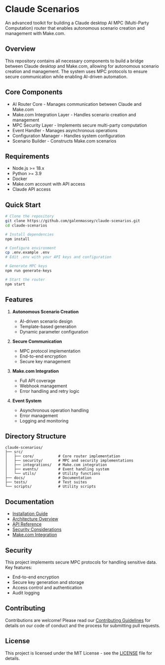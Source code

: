# Claude Scenarios

An advanced toolkit for building a Claude desktop AI MPC (Multi-Party Computation) router that enables autonomous scenario creation and management with Make.com.

## Overview

This repository contains all necessary components to build a bridge between Claude desktop and Make.com, allowing for autonomous scenario creation and management. The system uses MPC protocols to ensure secure communication while enabling AI-driven automation.

## Core Components

- AI Router Core - Manages communication between Claude and Make.com
- Make.com Integration Layer - Handles scenario creation and management
- MPC Security Layer - Implements secure multi-party computation
- Event Handler - Manages asynchronous operations
- Configuration Manager - Handles system configuration
- Scenario Builder - Constructs Make.com scenarios

## Requirements

- Node.js >= 18.x
- Python >= 3.9
- Docker
- Make.com account with API access
- Claude API access

## Quick Start

```bash
# Clone the repository
git clone https://github.com/galenmassey/claude-scenarios.git
cd claude-scenarios

# Install dependencies
npm install

# Configure environment
cp .env.example .env
# Edit .env with your API keys and configuration

# Generate MPC keys
npm run generate-keys

# Start the router
npm start
```

## Features

1. **Autonomous Scenario Creation**
   - AI-driven scenario design
   - Template-based generation
   - Dynamic parameter configuration

2. **Secure Communication**
   - MPC protocol implementation
   - End-to-end encryption
   - Secure key management

3. **Make.com Integration**
   - Full API coverage
   - Webhook management
   - Error handling and retry logic

4. **Event System**
   - Asynchronous operation handling
   - Error management
   - Logging and monitoring

## Directory Structure

```
claude-scenarios/
├── src/
│   ├── core/           # Core router implementation
│   ├── security/       # MPC and security implementations
│   ├── integrations/   # Make.com integration
│   ├── events/         # Event handling system
│   └── utils/          # Utility functions
├── docs/               # Documentation
├── tests/              # Test suites
└── scripts/            # Utility scripts
```

## Documentation

- [Installation Guide](./docs/installation.md)
- [Architecture Overview](./docs/architecture.md)
- [API Reference](./docs/api-reference.md)
- [Security Considerations](./docs/security.md)
- [Make.com Integration](./docs/make-integration.md)

## Security

This project implements secure MPC protocols for handling sensitive data. Key features:

- End-to-end encryption
- Secure key generation and storage
- Access control and authentication
- Audit logging

## Contributing

Contributions are welcome! Please read our [Contributing Guidelines](CONTRIBUTING.md) for details on our code of conduct and the process for submitting pull requests.

## License

This project is licensed under the MIT License - see the [LICENSE](LICENSE) file for details.